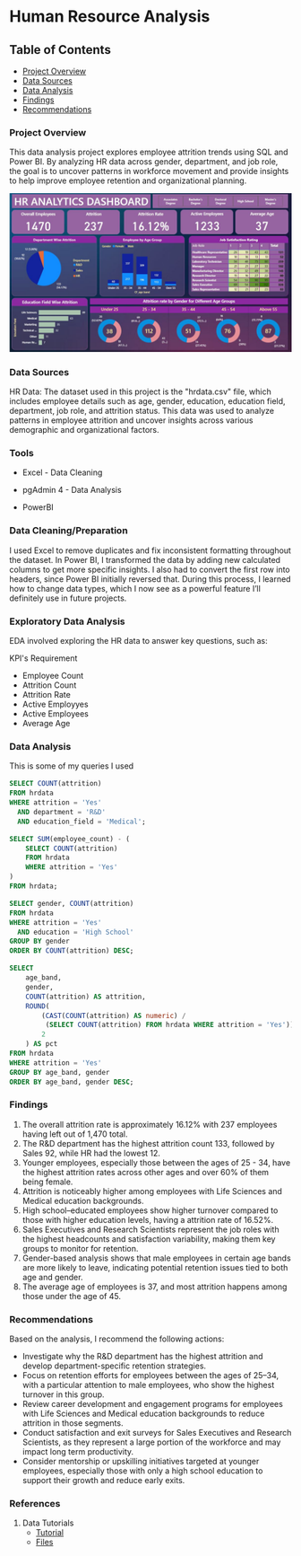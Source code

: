 # Human Resource Analysis

## Table of Contents

- [Project Overview](#project-overview)
- [Data Sources](#data-sources)
- [Data Analysis](#data-analysis)
- [Findings](#findings)
- [Recommendations](#recommendations)

### Project Overview

This data analysis project explores employee attrition trends using SQL and Power BI. By analyzing HR data across gender, department, and job role, the goal is to uncover patterns in workforce movement and provide insights to help improve employee retention and organizational planning.

![Dashboard](final_dash.JPG)

### Data Sources

HR Data: The dataset used in this project is the "hrdata.csv" file, which includes employee details such as age, gender, education, education field, department, job role, and attrition status. This data was used to analyze patterns in employee attrition and uncover insights across various demographic and organizational factors.

### Tools
- Excel - Data Cleaning

- pgAdmin 4 - Data Analysis

- PowerBI

### Data Cleaning/Preparation

I used Excel to remove duplicates and fix inconsistent formatting throughout the dataset. In Power BI, I transformed the data by adding new calculated columns to get more specific insights. I also had to convert the first row into headers, since Power BI initially reversed that. During this process, I learned how to change data types, which I now see as a powerful feature I’ll definitely use in future projects.

### Exploratory Data Analysis

EDA involved exploring the HR data to answer key questions, such as:

KPI's Requirement
- Employee Count
- Attrition Count
- Attrition Rate
- Active Employyes
- Active Employees
- Average Age

### Data Analysis

This is some of my queries I used

```sql
SELECT COUNT(attrition) 
FROM hrdata
WHERE attrition = 'Yes' 
  AND department = 'R&D' 
  AND education_field = 'Medical';
```

```sql
SELECT SUM(employee_count) - (
    SELECT COUNT(attrition) 
    FROM hrdata 
    WHERE attrition = 'Yes'
)
FROM hrdata;
```

```sql
SELECT gender, COUNT(attrition) 
FROM hrdata
WHERE attrition = 'Yes' 
  AND education = 'High School'
GROUP BY gender
ORDER BY COUNT(attrition) DESC;
```

```sql
SELECT 
    age_band,
    gender,
    COUNT(attrition) AS attrition, 
    ROUND(
        (CAST(COUNT(attrition) AS numeric) / 
         (SELECT COUNT(attrition) FROM hrdata WHERE attrition = 'Yes')) * 100, 
        2
    ) AS pct
FROM hrdata
WHERE attrition = 'Yes'
GROUP BY age_band, gender
ORDER BY age_band, gender DESC;
```

### Findings

1. The overall attrition rate is approximately 16.12% with 237 employees having left out of 1,470 total.
2. The R&D department has the highest attrition count 133, followed by Sales 92, while HR had the lowest 12.
3. Younger employees, especially those between the ages of 25 - 34, have the highest attrition rates across other ages and over 60% of them being female.
4. Attrition is noticeably higher among employees with Life Sciences and Medical education backgrounds.
5. High school–educated employees show higher turnover compared to those with higher education levels, having a attrition rate of 16.52%.
6. Sales Executives and Research Scientists represent the job roles with the highest headcounts and satisfaction variability, making them key groups to monitor for retention.
7. Gender-based analysis shows that male employees in certain age bands are more likely to leave, indicating potential retention issues tied to both age and gender.
8. The average age of employees is 37, and most attrition happens among those under the age of 45.

### Recommendations
Based on the analysis, I recommend the following actions:
- Investigate why the R&D department has the highest attrition and develop department-specific retention strategies.
- Focus on retention efforts for employees between the ages of 25–34, with a particular attention to male employees, who show the highest turnover in this group.
- Review career development and engagement programs for employees with Life Sciences and Medical education backgrounds to reduce attrition in those segments.
- Conduct satisfaction and exit surveys for Sales Executives and Research Scientists, as they represent a large portion of the workforce and may impact long term productivity.
- Consider mentorship or upskilling initiatives targeted at younger employees, especially those with only a high school education to support their growth and reduce early exits.

### References
1. Data Tutorials
   - [Tutorial](https://www.youtube.com/watch?v=jF2uIluPojw&list=PLO9LeSU_vHCWpfLDRTT5nBz9Z0libOs5k&index=6)
   - [Files](https://drive.google.com/drive/folders/1CWOfztUgvoN9caUbER7VAkka6z8zB34D)




















